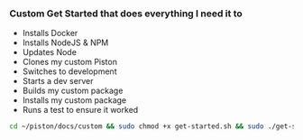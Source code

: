 ### Custom Get Started that does everything I need it to


- Installs Docker
- Installs NodeJS & NPM
- Updates Node
- Clones my custom Piston
- Switches to development
- Starts a dev server
- Builds my custom package
- Installs my custom package
- Runs a test to ensure it worked

```sh
cd ~/piston/docs/custom && sudo chmod +x get-started.sh && sudo ./get-started.sh
```